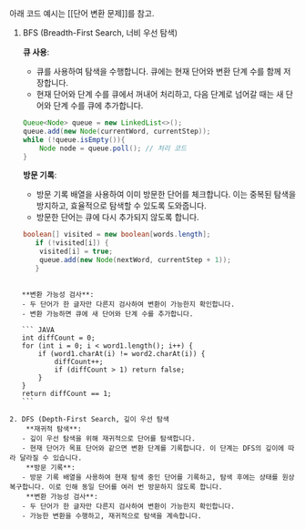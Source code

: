 아래 코드 예시는 [[단어 변환 문제]]를 참고.

1. BFS (Breadth-First Search, 너비 우선 탐색)

	**큐 사용**:
	- 큐를 사용하여 탐색을 수행합니다. 큐에는 현재 단어와 변환 단계 수를 함께 저장합니다.
	- 현재 단어와 단계 수를 큐에서 꺼내어 처리하고, 다음 단계로 넘어갈 때는 새 단어와 단계 수를 큐에 추가합니다.
	``` JAVA
	Queue<Node> queue = new LinkedList<>();
	queue.add(new Node(currentWord, currentStep));
	while (!queue.isEmpty()){ 
		Node node = queue.poll(); // 처리 코드 
	}
	```

	**방문 기록**:
	- 방문 기록 배열을 사용하여 이미 방문한 단어를 체크합니다. 이는 중복된 탐색을 방지하고, 효율적으로 탐색할 수 있도록 도와줍니다.
	- 방문한 단어는 큐에 다시 추가되지 않도록 합니다.  
    
	``` JAVA
	boolean[] visited = new boolean[words.length];
	   if (!visited[i]) {
	    visited[i] = true;
		queue.add(new Node(nextWord, currentStep + 1));
	   }
 ```

	**변환 가능성 검사**:
    - 두 단어가 한 글자만 다른지 검사하여 변환이 가능한지 확인합니다.
    - 변환 가능하면 큐에 새 단어와 단계 수를 추가합니다.

	``` JAVA
	int diffCount = 0;
	for (int i = 0; i < word1.length(); i++) {
	    if (word1.charAt(i) != word2.charAt(i)) {
	        diffCount++;
	        if (diffCount > 1) return false;
	    }
	}
	return diffCount == 1;
	```

2. DFS (Depth-First Search, 깊이 우선 탐색
	 **재귀적 탐색**:
    - 깊이 우선 탐색을 위해 재귀적으로 단어를 탐색합니다.
    - 현재 단어가 목표 단어와 같으면 변환 단계를 기록합니다. 이 단계는 DFS의 깊이에 따라 달라질 수 있습니다.
	 **방문 기록**:
    - 방문 기록 배열을 사용하여 현재 탐색 중인 단어를 기록하고, 탐색 후에는 상태를 원상복구합니다. 이로 인해 동일 단어를 여러 번 방문하지 않도록 합니다.
	 **변환 가능성 검사**:
    - 두 단어가 한 글자만 다른지 검사하여 변환이 가능한지 확인합니다.
    - 가능한 변환을 수행하고, 재귀적으로 탐색을 계속합니다.